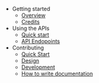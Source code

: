 - Getting started   
    - [Overview](README.md)
    - [Credits](credits.md)
- Using the APIs
    - [Quick start](quick-start.md)
    - [API Endopoints](api.md)
- Contributing
    - [Quick Start](dev-setup.md)
    - [Design](design.md)
    - [Development](development.md)
    - [How to write documentation](docs-guidelines.md)


